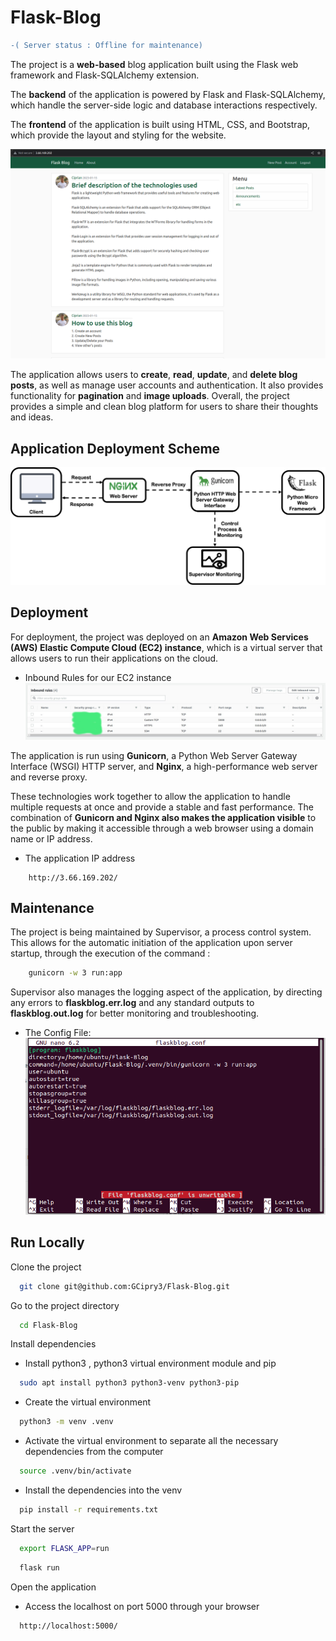 
# Flask-Blog 
```diff
-( Server status : Offline for maintenance)
```

The project is a __web-based__ blog application built using the Flask web framework and Flask-SQLAlchemy extension. 

The __backend__ of the application is powered by Flask and Flask-SQLAlchemy, which handle the server-side logic and database interactions respectively. 

The __frontend__ of the application is built using HTML, CSS, and Bootstrap, which provide the layout and styling for the website. 

![FirstPage](https://github.com/GCipry3/Flask-Blog/blob/main/docs/Home.png)

The application allows users to __create__, __read__, __update__, and __delete blog posts__, as well as manage user accounts and authentication. 
It also provides functionality for __pagination__ and __image uploads__. 
Overall, the project provides a simple and clean blog platform for users to share their thoughts and ideas.


## Application Deployment Scheme

![DeploymentScheme](https://github.com/GCipry3/Flask-Blog/blob/main/docs/ApplicationScheme.png)


## Deployment

For deployment, the project was deployed on an __Amazon Web Services (AWS) 
Elastic Compute Cloud (EC2) instance__, which is a virtual server that allows users to run their applications on the cloud. 

* Inbound Rules for our EC2 instance
![InboundRules](https://github.com/GCipry3/Flask-Blog/blob/main/docs/InboundRules.jpg)

The application is run using __Gunicorn__, a Python Web Server Gateway Interface (WSGI) 
HTTP server, and __Nginx__, a high-performance web server and reverse proxy. 

These technologies work together to allow the application 
to handle multiple requests at once and provide a stable and fast performance. 
The combination of __Gunicorn and Nginx also makes the application visible__ to the 
public by making it accessible through a web browser using a domain name or IP address.

* The application IP address
```http
    http://3.66.169.202/
```

## Maintenance

The project is being maintained by Supervisor, a process control system. 
This allows for the automatic initiation of the application upon server startup, 
through the execution of the command :
```sh
    gunicorn -w 3 run:app
```
Supervisor also manages the logging aspect of the application, 
by directing any errors to __flaskblog.err.log__ and any standard outputs to __flaskblog.out.log__ 
for better monitoring and troubleshooting.

* The Config File:
![ConfigFile](https://github.com/GCipry3/Flask-Blog/blob/main/docs/SupervisorConfigFile.png)

## Run Locally

Clone the project

```bash
  git clone git@github.com:GCipry3/Flask-Blog.git
```

Go to the project directory

```bash
  cd Flask-Blog
```

Install dependencies

* Install python3 , python3 virtual environment module and pip
```bash
  sudo apt install python3 python3-venv python3-pip
```

* Create the virtual environment
```bash
  python3 -m venv .venv
```

* Activate the virtual environment to separate all the necessary dependencies from the computer
```bash
  source .venv/bin/activate
```

* Install the dependencies into the venv
```bash
  pip install -r requirements.txt
```

Start the server

```bash
  export FLASK_APP=run  
```

```bash
  flask run
```

Open the application

* Access the localhost on port 5000 through your browser
```http
  http://localhost:5000/
```
